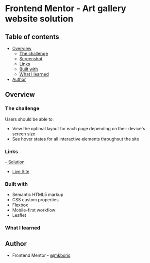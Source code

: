 # Frontend Mentor - Art gallery website solution

## Table of contents

- [Overview](#overview)
  - [The challenge](#the-challenge)
  - [Screenshot](#screenshot)
  - [Links](#links)
  - [Built with](#built-with)
  - [What I learned](#what-i-learned)
- [Author](#author)

## Overview

### The challenge

Users should be able to:

- View the optimal layout for each page depending on their device's screen size
- See hover states for all interactive elements throughout the site

### Links

-[ Solution](https://github.com/mkboris/Art-gallery-website)

- [Live Site](https://art-gallery-website-three.vercel.app/)

### Built with

- Semantic HTML5 markup
- CSS custom properties
- Flexbox
- Mobile-first workflow
- Leaflet

### What I learned

## Author

- Frontend Mentor - [@mkboris](https://www.frontendmentor.io/profile/mkboris)
